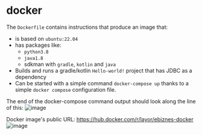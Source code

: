 # docker

The `Dockerfile` contains instructions that produce an image that:

- is based on `ubuntu:22.04`
- has packages like:
  - `python3.8`
  - `java1.8`
  - sdkman with `gradle`, `kotlin` and `java`
- Builds and runs a gradle/kotlin `Hello-world!` project that has JDBC as a dependency
- Can be started with a simple command `docker-compose up` thanks to a simple `docker compose` configuration file.

The end of the docker-compose command output should look along the line of this:
![image](https://user-images.githubusercontent.com/75375838/230917847-9d296903-6659-4002-aff3-38eaccf533fa.png)

Docker image's public URL: https://hub.docker.com/r/layor/ebiznes-docker</br>
![image](https://user-images.githubusercontent.com/75375838/230918261-4570f68a-581b-480d-9347-ceb471bf3437.png)
